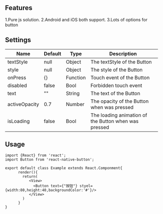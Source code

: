 ## Features
1.Pure js solution.
2.Android and iOS both support.
3.Lots of options for button

## Settings
Name          |  Default                        |      Type           |  Description
--------------|---------------------------------|---------------------|-------------------
textStyle     |  null                           |   Object            |  The textStyle  of the Button
style         |  null                           |   Object            |  The style of the Button
onPress       |  {}                             |   Function          |  Touch event of the Button
disabled      |  false                          |   Bool              |  Forbidden touch event
text          |  ""                             |   String            |  The text of the Button
activeOpacity |  0.7                            |   Number            |  The opacity of the Button when was pressed
isLoading     |  false                          |   Bool              |  The loading animation of the Button when was pressed


## Usage
```
import {React} from 'react';
import Button from 'react-native-button';

export default class Example extends React.Componment{
      render(){
      	return(
           <View>
             <Button text={"按钮"} styel={width:80,height:40,backgroundColor:'#'}/>
           </View>
      	)
      }
}